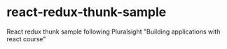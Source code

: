 # react-redux-thunk-sample
React redux thunk sample following Pluralsight "Building applications with react course"

